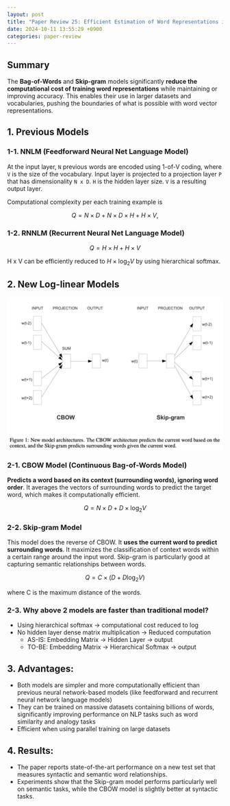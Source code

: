 ```yaml
---
layout: post
title: "Paper Review 25: Efficient Estimation of Word Representations in Vector Space"
date: 2024-10-11 13:55:29 +0900
categories: paper-review
---
```


## Summary

The **Bag-of-Words** and **Skip-gram** models significantly **reduce the computational cost of training word representations** while maintaining or improving accuracy. This enables their use in larger datasets and vocabularies, pushing the boundaries of what is possible with word vector representations.

## 1. Previous Models

### 1-1. NNLM (Feedforward Neural Net Language Model)

At the input layer, `N` previous words are encoded using 1-of-V coding, where `V` is the size of the vocabulary. Input layer is projected to a projection layer `P` that has dimensionality `N x D`. `H` is the hidden layer size. `V` is a resulting output layer.

Computational complexity per each training example is

$$
Q = N \times D + N \times D \times H + H \times V,
$$

### 1-2. RNNLM (Recurrent Neural Net Language Model)

$$
Q = H \times H + H \times V
$$

H x V can be efficiently reduced to $H \times \log_2V$ by using hierarchical softmax.

## **2. New Log-linear Models**

<img src="/public/img/26.png" style="display: block; margin: auto;" width="600" />

### **2-1. CBOW Model (Continuous Bag-of-Words Model)**

**Predicts a word based on its context (surrounding words), ignoring word order**. It averages the vectors of surrounding words to predict the target word, which makes it computationally efficient.

$$
Q= N \times D + D \times \log_2V
$$

### **2-2. Skip-gram Model**

This model does the reverse of CBOW. It **uses the current word to predict surrounding words**. It maximizes the classification of context words within a certain range around the input word. Skip-gram is particularly good at capturing semantic relationships between words.

$$
Q= C \times (D+D \log_2V)
$$

where C is the maximum distance of the words.

### 2-3. Why above 2 models are faster than traditional model?

- Using hierarchical softmax → computational cost reduced to log
- No hidden layer dense matrix multiplication → Reduced computation
    - AS-IS: Embedding Matrix → Hidden Layer → output
    - TO-BE: Embedding Matrix → Hierarchical Softmax → output

## **3. Advantages**:

- Both models are simpler and more computationally efficient than previous neural network-based models (like feedforward and recurrent neural network language models)
- They can be trained on massive datasets containing billions of words, significantly improving performance on NLP tasks such as word similarity and analogy tasks
- Efficient when using parallel training on large datasets

## **4. Results**:

- The paper reports state-of-the-art performance on a new test set that measures syntactic and semantic word relationships.
- Experiments show that the Skip-gram model performs particularly well on semantic tasks, while the CBOW model is slightly better at syntactic tasks.

